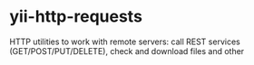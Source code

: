 yii-http-requests
=================

HTTP utilities to work with remote servers: call REST services (GET/POST/PUT/DELETE), check and download files and other
